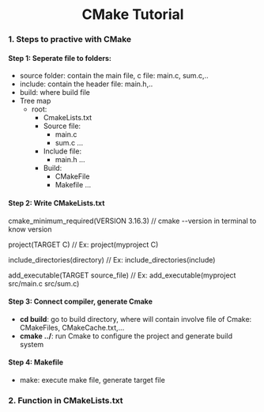 <h1 style="text-align:center">CMake Tutorial </h1>

### 1. Steps to practive with CMake
#### **Step 1:** Seperate file to folders:
- source folder: contain the main file, c file: main.c, sum.c,..
- include: contain the header file: main.h,..
- build: where build file
- Tree map
  - root: 
    - CmakeLists.txt
    - Source file: 
        - main.c
        - sum.c
        ...
    - Include file:
        - main.h
        ...
    - Build:
        - CMakeFile
        - Makefile
        ...

#### **Step 2:** Write CMakeLists.txt
cmake_minimum_required(VERSION 3.16.3)
// cmake --version in terminal to know version

project(TARGET C)
// Ex: project(myproject C)

include_directories(directory)
// Ex: include_directories(include)

add_executable(TARGET source_file)
// Ex: add_executable(myproject src/main.c src/sum.c)

#### **Step 3:** Connect compiler, generate Cmake
- **cd build**: go to build directory, where will contain involve file of Cmake: CMakeFiles, CMakeCache.txt,...
- **cmake ../**: run Cmake to configure the project and generate build system

#### **Step 4:** Makefile
- make: execute make file, generate target file

### 2. Function in CMakeLists.txt

